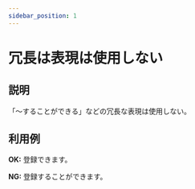 ```yaml
---
sidebar_position: 1
---
```


# 冗長は表現は使用しない
## 説明
「〜することができる」などの冗長な表現は使用しない。

## 利用例
**OK:**
登録できます。

**NG:**
登録することができます。